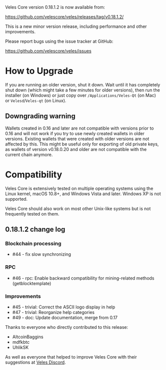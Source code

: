 Veles Core version 0.18.1.2 is now available from:

 <https://github.com/velescore/veles/releases/tag/v0.18.1.2/>

This is a new minor version release, including performance and other
improvements.

Please report bugs using the issue tracker at GitHub:

  <https://github.com/velescore/veles/issues>

How to Upgrade
==============

If you are running an older version, shut it down. Wait until it has completely
shut down (which might take a few minutes for older versions), then run the
installer (on Windows) or just copy over `/Applications/Veles-Qt` (on Mac)
or `Velesd`/`Veles-qt` (on Linux).

Downgrading warning
-------------------

Wallets created in 0.16 and later are not compatible with versions prior to 0.16
and will not work if you try to use newly created wallets in older versions. Existing
wallets that were created with older versions are not affected by this. This might
be useful only for exporting of old private keys, as wallets of version v0.18.0.20
and older are not compatible with the current chain anymore.

Compatibility
==============

Veles Core is extensively tested on multiple operating systems using
the Linux kernel, macOS 10.8+, and Windows Vista and later. Windows XP is not supported.

Veles Core should also work on most other Unix-like systems but is not
frequently tested on them.

0.18.1.2 change log
------------------

### Blockchain processing
- #44 - fix slow synchronizing

### RPC
- #46 - rpc: Enable backward compatibility for mining-related methods (getblocktemplate)

### Improvements
- #45 - trivial: Correct the ASCII logo display in help
- #47 - trivial: Reorganize help categories
- #49 - doc: Update documentation, merge from 0.17 


Thanks to everyone who directly contributed to this release:

- AltcoinBaggins
- mdfkbtc
- UhlikSK

As well as everyone that helped to improve Veles Core with their suggestions at [Veles Discord](https://discord.gg/rXgH6Qn).
